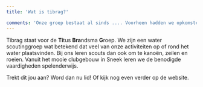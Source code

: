 ```yaml
---
title: 'Wat is tibrag?'

comments: 'Onze groep bestaat al sinds .... Voorheen hadden we opkomsten in een schip, maar nu hebben we een mooi groot clubgebouw aar al onze boten aan liggen.'
---
```

Tibrag staat voor de **Ti**tus **Bra**ndsma **G**roep. We zijn een water scoutinggroep wat betekend dat veel van onze activiteiten op of rond het water plaatsvinden. Bij ons leren scouts dan ook om te kanoën, zeilen en roeien. Vanuit het mooie clubgebouw in Sneek leren we de benodigde vaardigheden spelenderwijs.

Trekt dit jou aan? Word dan nu lid! Of kijk nog even verder op de website.
